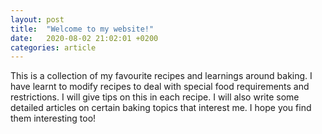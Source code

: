 ```yaml
---
layout: post
title:  "Welcome to my website!"
date:   2020-08-02 21:02:01 +0200
categories: article
---
```

This is a collection of my favourite recipes and learnings around baking. I have learnt to modify recipes to deal with special food requirements and restrictions. I will give tips on this in each recipe. I will also write some detailed articles on certain baking topics that interest me. I hope you find them interesting too!
